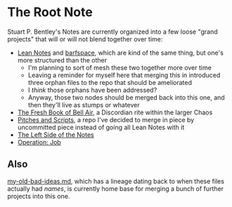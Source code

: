 # The Root Note

Stuart P. Bentley's Notes are currently organized into a few loose "grand projects" that will or will not blend together over time:

- [Lean Notes][] and [barfspace][], which are kind of the same thing, but one's more structured than the other
  - I'm planning to sort of mesh these two together more over time
  - Leaving a reminder for myself here that merging this in introduced three orphan files to the repo that should be ameliorated
  - I *think* those orphans have been addressed?
  - Anyway, those two nodes should be merged back into this one, and then they'll live as stumps or whatever
- [The Fresh Book of Bell Air][FBBA], a Discordian rite within the larger Chaos
- [Pitches and Scripts][], a repo I've decided to merge in piece by uncommitted piece instead of going all Lean Notes with it
- [The Left Side of the Notes][fyidust]
- [Operation: Job][job]

## Also

[my-old-bad-ideas.md][], which has a lineage dating back to when these files actually had *names*, is currently home base for merging a bunch of further projects into this one.

[Lean Notes]: f00c3d23-8848-4bb4-8d7a-d009f7344374.md
[barfspace]: 7f9a66a0-38fc-49e0-8489-270cdd3036ee.md
[FBBA]: 45fc3859-ce9b-4317-afd9-7d3f52dc5dd2.md
[fyidust]: d601d7ba-522b-4d6d-9e3b-101885e7aa00.md
[Pitches and Scripts]: b297a6f8-5646-4ce1-9be1-d7ed6056a513.md
[job]: 739a91f4-cafa-414a-80ea-fefa66acd95b.md

[my-old-bad-ideas.md]: f3f3d6ba-6342-415a-9f3b-ab4f1d75a692.md
